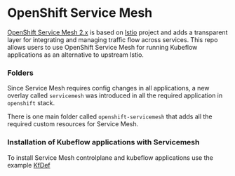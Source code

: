# OpenShift Service Mesh

[OpenShift Service Mesh 2.x](https://docs.openshift.com/container-platform/4.7/service_mesh/v2x/ossm-about.html) is based on [Istio](https://istio.io/) project and adds a
transparent layer for integrating and managing traffic flow across services. This repo allows users to use OpenShift Service Mesh for running Kubeflow applications as an alternative to
upstream Istio.

### Folders
Since Service Mesh requires config changes in all applications, a new overlay called
`servicemesh` was introduced in all the required application in `openshift` stack.

There is one main folder called `openshift-servicemesh` that adds all the required custom resources for Service Mesh.

###  Installation of Kubeflow applications with Servicemesh

To install Service Mesh controlplane and kubeflow applications use the example [KfDef](/openshift/kfdef/kfctl_openshift_v1.4.0_servicemesh.yaml)
